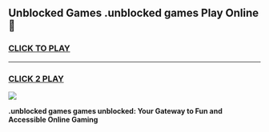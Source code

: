 
## Unblocked Games .unblocked games Play Online 👋
<h3>
<a href="https://news.freeplayer.one?title=.unblocked_games&ref=17F">CLICK TO PLAY</a></h3>
<hr>

<h3>
<a href="https://news.freeplayer.one?title=.unblocked_games&ref=17F">CLICK 2 PLAY</a>
  
</h3>

<a href="https://news.freeplayer.one?title=.unblocked_games&ref=17F/"><img src="https://clearcache.store/games.png"></a>


**.unblocked games games unblocked: Your Gateway to Fun and Accessible Online Gaming**
